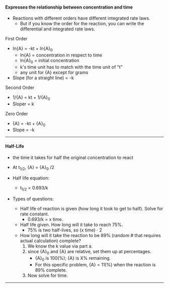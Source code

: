 
#### Expresses the relationship between concentration and time

-  Reactions with different orders have different integrated rate laws.
	- But if you know the order for the reaction, you can write the differential and integrated rate laws. 


First Order
- ln{A} = -kt + ln{A}$_0$ 
	- ln{A} = concentration in respect to time
	- ln{A}$_0$ = initial concentration
	- k's time unit has to match with the time unit of "t"
	- any unit for {A} except for grams
- Slope (for a straight line) = -k

Second Order
- 1/{A} = kt + 1/{A}$_0$ 
- Sloper = k

Zero Order
- {A} = -kt + {A}$_0$ 
- Slope = -k

---
#### Half-Life
- the time it takes for half the original concentration to react
- At t$_1$$_/$$_2$, {A} = {A}$_0$ /2
- Half life equation:
	- t$_1$$_/$$_2$ = 0.693/k

- Types of questions:
	- Half life of reaction is given (how long it took to get to half). Solve for rate constant.
		- 0.693/k = x time.
	- Half life given. How long will it take to reach 75%.
		- 75% is two half-lives, so (x time) ⋅ 2
	- How long will it take the reaction to be 89% (random # that requires actual calculation) complete?
		1. We know the k value via part a.
		2. since {A}$_0$ and {A} are relative, set them up at percentages.
			- {A}$_0$ is 100(%); {A} is X% remaining.
			- For this specific problem, {A} = 11(%) when the reaction is 89% complete.
		3. Now solve for time.

---
